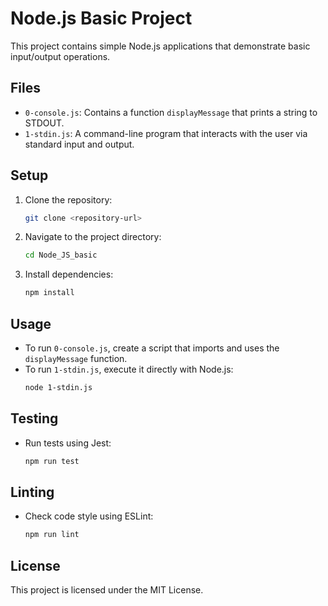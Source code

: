 # Node.js Basic Project

This project contains simple Node.js applications that demonstrate basic input/output operations.

## Files

- `0-console.js`: Contains a function `displayMessage` that prints a string to STDOUT.
- `1-stdin.js`: A command-line program that interacts with the user via standard input and output.

## Setup

1. Clone the repository:
   ```bash
   git clone <repository-url>
   ```
2. Navigate to the project directory:
   ```bash
   cd Node_JS_basic
   ```
3. Install dependencies:
   ```bash
   npm install
   ```

## Usage

- To run `0-console.js`, create a script that imports and uses the `displayMessage` function.
- To run `1-stdin.js`, execute it directly with Node.js:
  ```bash
  node 1-stdin.js
  ```

## Testing

- Run tests using Jest:
  ```bash
  npm run test
  ```

## Linting

- Check code style using ESLint:
  ```bash
  npm run lint
  ```

## License

This project is licensed under the MIT License. 